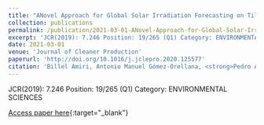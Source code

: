 ```yaml
---
title: "ANovel Approach for Global Solar Irradiation Forecasting on Tilted Plane using Hybrid Evolutionary Neural Networks"
collection: publications
permalink: /publication/2021-03-01-ANovel-Approach-for-Global-Solar-Irradiation-Forecasting-on-Tilted-Plane-using-Hybrid-Evolutionary-N
excerpt: 'JCR(2019): 7.246 Position: 19/265 (Q1) Category: ENVIRONMENTAL SCIENCES'
date: 2021-03-01
venue: 'Journal of Cleaner Production'
paperurl: 'http://doi.org/10.1016/j.jclepro.2020.125577'
citation: 'Billel Amiri, Antonio Manuel Gómez-Orellana, <strong>Pedro Antonio Gutiérrez</strong>, Rabah Dizene, César Hervás-Martínez, Kahina Dahmani, &quot;ANovel Approach for Global Solar Irradiation Forecasting on Tilted Plane using Hybrid Evolutionary Neural Networks.&quot; Journal of Cleaner Production, Vol. 287, 2021, pp.125577.'
---
```

JCR(2019): 7.246 Position: 19/265 (Q1) Category: ENVIRONMENTAL SCIENCES

[Access paper here](http://doi.org/10.1016/j.jclepro.2020.125577){:target="_blank"}
